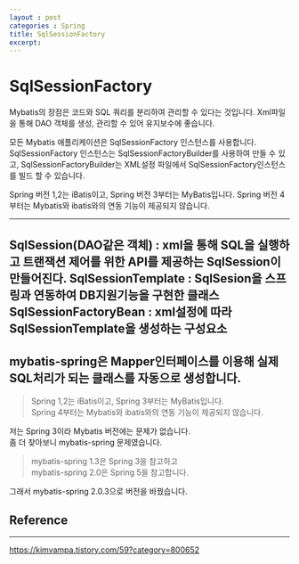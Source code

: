 ```yaml
---
layout : post
categories : Spring
title: SqlSessionFactory
excerpt:  
---
```


SqlSessionFactory
=================

Mybatis의 장점은 코드와 SQL 쿼리를 분리하여 관리할 수 있다는 것입니다. Xml파일을 통해 DAO 객체를 생성, 관리할 수 있어 유지보수에 좋습니다.

모든 Mybatis 애플리케이션은 SqlSessionFactory 인스턴스를 사용합니다.   
SqlSessionFactory 인스턴스는 SqlSessionFactoryBuilder를 사용하여 만들 수 있고, SqlSessionFactoryBuilder는 XML설정 파일에서 SqlSessionFactory인스턴스를 빌드 할 수 있습니다.

Spring 버전 1,2는 iBatis이고, Spring 버전 3부터는 MyBatis입니다.
Spring 버전 4부터는 Mybatis와 ibatis와의 연동 기능이 제공되지 않습니다. 

------------------------
SqlSession(DAO같은 객체) : xml을 통해 SQL을 실행하고 트랜잭션 제어를 위한 API를 제공하는 SqlSession이 만들어진다.
SqlSessionTemplate : SqlSesion을 스프링과 연동하여 DB지원기능을 구현한 클래스   
SqlSessionFactoryBean : xml설정에 따라 SqlSessionTemplate을 생성하는 구성요소
---------------------------
mybatis-spring은 Mapper인터페이스를 이용해 실제 SQL처리가 되는 클래스를 자동으로 생성합니다.
---


>Spring 1,2는 iBatis이고, Spring 3부터는 MyBatis입니다.   
Spring 4부터는 Mybatis와 ibatis와의 연동 기능이 제공되지 않습니다. 

저는 Spring 3이라 Mybatis 버전에는 문제가 없습니다.   
좀 더 찾아보니 mybatis-spring 문제였습니다.

> mybatis-spring 1.3은 Spring 3을 참고하고   
mybatis-spring 2.0은 Spring 5을 참고합니다.

그래서 mybatis-spring 2.0.3으로 버전을 바꿨습니다.


## Reference
--------------------
https://kimvampa.tistory.com/59?category=800652

